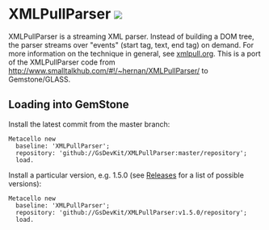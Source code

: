 XMLPullParser [![](https://travis-ci.org/GsDevKit/XMLPullParser.svg?branch=master)](https://travis-ci.org/GsDevKit/XMLPullParser)
=============
XMLPullParser is a streaming XML parser. Instead of building a DOM tree, the parser streams over "events" (start tag, text, end tag) on demand. For more information on the technique in general, see [xmlpull.org](xmlpull.org). This is a port of the XMLPullParser code from http://www.smalltalkhub.com/#!/~hernan/XMLPullParser/ to Gemstone/GLASS.

## Loading into GemStone

Install the latest commit from the master branch:
```Smalltalk
Metacello new
  baseline: 'XMLPullParser';
  repository: 'github://GsDevKit/XMLPullParser:master/repository';
  load.
```

Install a particular version, e.g. 1.5.0 (see [Releases](https://github.com/GsDevKit/XMLPullParser/releases) for a list of possible versions):
```Smalltalk
Metacello new
  baseline: 'XMLPullParser';
  repository: 'github://GsDevKit/XMLPullParser:v1.5.0/repository';
  load.
```